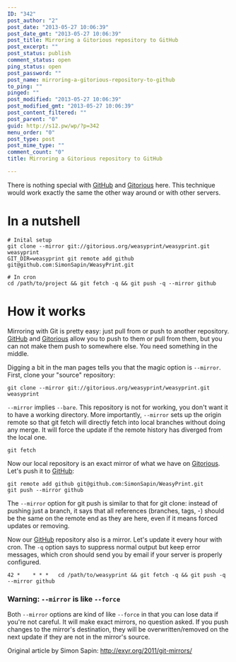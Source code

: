 ```yaml
---
ID: "342"
post_author: "2"
post_date: "2013-05-27 10:06:39"
post_date_gmt: "2013-05-27 10:06:39"
post_title: Mirroring a Gitorious repository to GitHub
post_excerpt: ""
post_status: publish
comment_status: open
ping_status: open
post_password: ""
post_name: mirroring-a-gitorious-repository-to-github
to_ping: ""
pinged: ""
post_modified: "2013-05-27 10:06:39"
post_modified_gmt: "2013-05-27 10:06:39"
post_content_filtered: ""
post_parent: "0"
guid: http://s12.pw/wp/?p=342
menu_order: "0"
post_type: post
post_mime_type: ""
comment_count: "0"
title: Mirroring a Gitorious repository to GitHub

---
```


There is nothing special with <a href="http://github.com/">GitHub</a> and <a href="http://gitorious.com/">Gitorious</a> here. This technique would work exactly the same the other way around or with other servers.

<h1>In a nutshell</h1>

<pre><code># Inital setup
git clone --mirror git://gitorious.org/weasyprint/weasyprint.git weasyprint
GIT_DIR=weasyprint git remote add github git@github.com:SimonSapin/WeasyPrint.git

# In cron
cd /path/to/project &amp;&amp; git fetch -q &amp;&amp; git push -q --mirror github
</code></pre>

<h1>How it works</h1>

Mirroring with Git is pretty easy: just pull from or push to another repository. <a href="http://github.com/">GitHub</a> and <a href="http://gitorious.com/">Gitorious</a> allow you to push to them or pull from them, but you can not make them push to somewhere else. You need something in the middle.

Digging a bit in the man pages tells you that the magic option is <code>--mirror</code>. First, clone your "source" repository:

<pre><code>git clone --mirror git://gitorious.org/weasyprint/weasyprint.git weasyprint
</code></pre>

<code>--mirror</code> implies <code>--bare</code>. This repository is not for working, you don't want it to have a working directory. More importantly, <code>--mirror</code> sets up the origin remote so that git fetch will directly fetch into local branches without doing any merge. It will force the update if the remote history has diverged from the local one.

<pre><code>git fetch
</code></pre>

Now our local repository is an exact mirror of what we have on <a href="http://gitorious.com/">Gitorious</a>. Let's push it to <a href="http://github.com/">GitHub</a>:

<pre><code>git remote add github git@github.com:SimonSapin/WeasyPrint.git
git push --mirror github
</code></pre>

The <code>--mirror</code> option for git push is similar to that for git clone: instead of pushing just a branch, it says that all references (branches, tags, -) should be the same on the remote end as they are here, even if it means forced updates or removing.

Now our <a href="http://gitorious.com/">GitHub</a> repository also is a mirror. Let's update it every hour with cron. The <code>-q</code> option says to suppress normal output but keep error messages, which cron should send you by email if your server is properly configured.

<pre><code>42 *    * * *   cd /path/to/weasyprint &amp;&amp; git fetch -q &amp;&amp; git push -q --mirror github
</code></pre>

<h3>Warning: <code>--mirror</code> is like <code>--force</code></h3>

Both <code>--mirror</code> options are kind of like <code>--force</code> in that you can lose data if you're not careful. It will make exact mirrors, no question asked. If you push changes to the mirror's destination, they will be overwritten/removed on the next update if they are not in the mirror's source.

Original article by Simon Sapin:  <a href="http://exyr.org/2011/git-mirrors/">http://exyr.org/2011/git-mirrors/</a>


